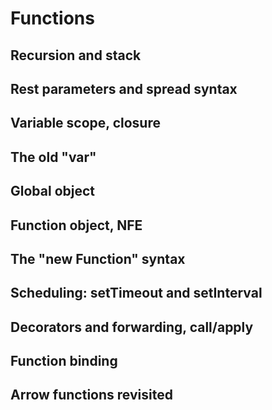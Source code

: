 # Functions

## Recursion and stack

## Rest parameters and spread syntax

## Variable scope, closure

## The old "var"

## Global object

## Function object, NFE

## The "new Function" syntax

## Scheduling: setTimeout and setInterval

## Decorators and forwarding, call/apply

## Function binding

## Arrow functions revisited

